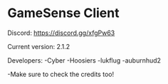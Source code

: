 # GameSense Client

Discord: https://discord.gg/xfgPw63

Current version: 2.1.2

Developers:
-Cyber
-Hoosiers
-lukflug
-auburnhud2

-Make sure to check the credits too!
